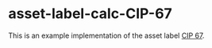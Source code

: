 # asset-label-calc-CIP-67
This is an example implementation of the asset label [CIP 67](https://github.com/cardano-foundation/CIPs/pull/298).
